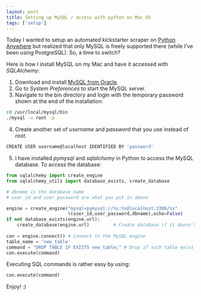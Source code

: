 ```yaml
---
layout: post
title: Setting up MySQL / access with python on Mac OS
tags: ['setup']
---
```


Today I wanted to setup an automated kickstarter scraper on [Python Anywhere](http://pythonanywhere.com) but realized that 
only MySQL is freely supported there (while I've been using PostgreSQL). So, a time to switch?

Here is how I install MySQL on my Mac and have it accessed with *SQLAlchemy*:

1. Download and install [MySQL from Oracle](https://dev.mysql.com/doc/refman/5.6/en/osx-installation-pkg.html).  
2. Go to *System Preferences* to start the MySQL server.
3. Navigate to the bin directory and login with the temporary password shown at the end of the installation:
```bash
cd /usr/local/mysql/bin
./mysql -u root -p
```   
4. Create another set of *username* and *password* that you use instead of *root*.
```bash
CREATE USER username@localhost IDENTIFIED BY 'password'
```
5. I have installed *pymysql* and *sqlalchemy* in Python to access the MySQL database. To access the database: 

```python
from sqlalchemy import create_engine
from sqlalchemy_utils import database_exists, create_database

# dbname is the database name
# user_id and user_password are what you put in above

engine = create_engine("mysql+pymysql://%s:%s@localhost:3306/%s"
                       %(user_id,user_password,dbname),echo=False)
if not database_exists(engine.url): 
    create_database(engine.url)			# Create database if it doesn't exist.
    
con = engine.connect() # Connect to the MySQL engine
table_name = 'new_table'
command = "DROP TABLE IF EXISTS new_table;" # Drop if such table exist
con.execute(command)
```

Executing SQL commands is rather easy by using:

```python
con.execute(command)
```

Enjoy! :)
